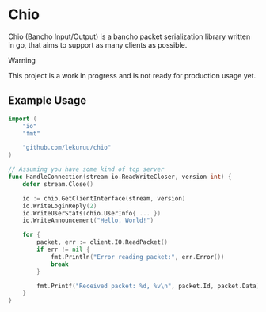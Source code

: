 # Chio

Chio (Bancho Input/Output) is a bancho packet serialization library written in go, that aims to support as many clients as possible.

> [!WARNING]
> This project is a work in progress and is not ready for production usage yet.

## Example Usage

```go
import (
    "io"
    "fmt"

    "github.com/lekuruu/chio"
)

// Assuming you have some kind of tcp server
func HandleConnection(stream io.ReadWriteCloser, version int) {
    defer stream.Close()

    io := chio.GetClientInterface(stream, version)
    io.WriteLoginReply(2)
    io.WriteUserStats(chio.UserInfo{ ... })
    io.WriteAnnouncement("Hello, World!")

    for {
        packet, err := client.IO.ReadPacket()
        if err != nil {
            fmt.Println("Error reading packet:", err.Error())
            break
        }

        fmt.Printf("Received packet: %d, %v\n", packet.Id, packet.Data)
    }
}
```